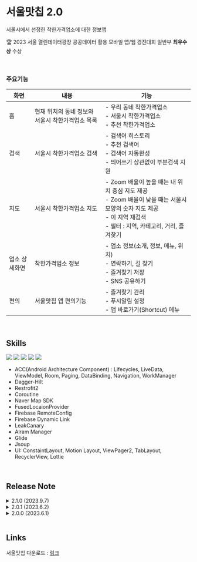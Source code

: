 # 서울맛칩 2.0</br>
서울시에서 선정한 착한가격업소에 대한 정보앱

🏆 2023 서울 열린데이터광장 공공데이터 활용 모바일 앱/웹 경진대회 일반부 **최우수상** 수상</br>

</br>

### 주요기능
화면|내용|기능
------|---|---
홈|현재 위치의 동네 정보와 서울시 착한가격업소 목록|- 우리 동네 착한가격업소</br>- 서울시 착한가격업소</br>- 추천 착한가격업소 
검색|서울시 착한가격업소 검색|- 검색어 히스토리</br>- 추천 검색어</br>- 검색어 자동완성</br>- 띄어쓰기 상관없이 부분검색 지원
지도|서울시 착한가격업소 지도|- Zoom 배율이 높을 때는 내 위치 중심 지도 제공</br>- Zoom 배율이 낮을 때는 서울시 모양의 숫자 지도 제공</br>- 이 지역 재검색</br>- 필터 : 지역, 카테고리, 거리, 즐겨찾기
업소 상세화면|착한가격업소 정보|- 업소 정보(소개, 정보, 메뉴, 위치)</br>- 연락하기, 길 찾기</br>- 즐겨찾기 저장</br>- SNS 공유하기
편의|서울맛칩 앱 편의기능|- 즐겨찾기 관리</br> - 푸시알림 설정</br> - 앱 바로가기(Shortcut) 메뉴

</br>

## Skills
<img src="https://img.shields.io/badge/Android-34A853?style=flat&logo=android&logoColor=white"/> <img src="https://img.shields.io/badge/Kotlin-7F52FF?style=flat&logo=Kotlin&logoColor=white"/> <img src="https://img.shields.io/badge/Firebase-FFCA28?style=flat&logo=firebase&logoColor=white"/> <img src="https://img.shields.io/badge/MVVM-000000?style=flat&logo=&logoColor=white"/> <img src="https://img.shields.io/badge/RESTful API-000000?style=flat&logo=&logoColor=000000"/> 
+ ACC(Android Architecture Component) : Lifecycles, LiveData, ViewModel, Room, Paging, DataBinding, Navigation, WorkManager
+ Dagger-Hilt
+ Restrofit2
+ Coroutine
+ Naver Map SDK
+ FusedLocaionProvider
+ Firebase RemoteConfig
+ Firebase Dynamic Link
+ LeakCanary
+ Alram Manager
+ Glide
+ Jsoup
+ UI: ConstaintLayout, Motion Layout, ViewPager2, TabLayout, RecyclerView, Lottie

</br>

## Release Note
<details><summary>2.1.0 (2023.9.7)</summary>
1. 앱의 로딩속도 개선 : 기존 5초 -> 2초</br>
2. 지도에서 "재검색"기능 추가</br>
3. 착한가격업소 사진이 나오지 않는 현상 수정</br>
</details>    
<details><summary>2.0.1 (2023.6.2)</summary>
출시 후 버그 수정 : 동네 정보 불러오지 못하는 문제, 메뉴 정보를 네트워크에서 불러오지 못하는 문제
</details>   
<details><summary>2.0.0 (2023.6.1)</summary>
서울맛칩2.0을 출시합니다. 서울맛칩은 서울시에서 선정한 착한가격업소 정보앱입니다!
</details>   

</br>

## Links
서울맛칩 다운로드 : [링크](https://play.google.com/store/apps/details?id=com.sandy.seoul_matcheap)

